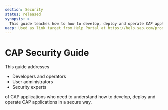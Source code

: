 ```yaml
---
section: Security
status: released
synopsis: >
  This guide teaches how to how to develop, deploy and operate CAP applications in a secure way.
uacp: Used as link target from Help Portal at https://help.sap.com/products/BTP/65de2977205c403bbc107264b8eccf4b/9186ed9ab00842e1a31309ff1be38792.html
---
```


# CAP Security Guide

This guide addresses

- Developers and operators
- User administrators
- Security experts

of CAP applications who need to understand how to develop, deploy and operate CAP applications in a secure way.

<script setup>
import { data as pages } from './index.data.ts'
</script>

<br>
<IndexList :pages='pages' />

